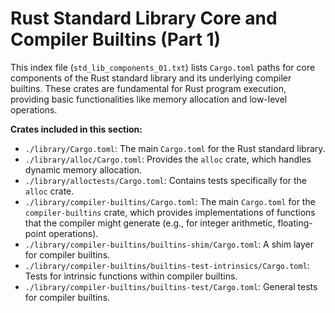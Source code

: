 # Rust Standard Library Core and Compiler Builtins (Part 1)

This index file (`std_lib_components_01.txt`) lists `Cargo.toml` paths for core components of the Rust standard library and its underlying compiler builtins. These crates are fundamental for Rust program execution, providing basic functionalities like memory allocation and low-level operations.

**Crates included in this section:**
*   `./library/Cargo.toml`: The main `Cargo.toml` for the Rust standard library.
*   `./library/alloc/Cargo.toml`: Provides the `alloc` crate, which handles dynamic memory allocation.
*   `./library/alloctests/Cargo.toml`: Contains tests specifically for the `alloc` crate.
*   `./library/compiler-builtins/Cargo.toml`: The main `Cargo.toml` for the `compiler-builtins` crate, which provides implementations of functions that the compiler might generate (e.g., for integer arithmetic, floating-point operations).
*   `./library/compiler-builtins/builtins-shim/Cargo.toml`: A shim layer for compiler builtins.
*   `./library/compiler-builtins/builtins-test-intrinsics/Cargo.toml`: Tests for intrinsic functions within compiler builtins.
*   `./library/compiler-builtins/builtins-test/Cargo.toml`: General tests for compiler builtins.
